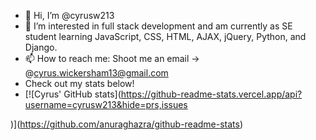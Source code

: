 - 👋 Hi, I’m @cyrusw213
- 👀 I’m interested in full stack development and am currently as SE student learning JavaScript, CSS, HTML, AJAX, jQuery, Python, and Django. 
- 📫 How to reach me: Shoot me an email -> @cyrus.wickersham13@gmail.com
- Check out my stats below!
- [![Cyrus' GitHub stats](https://github-readme-stats.vercel.app/api?username=cyrusw213&hide=prs,issues

)](https://github.com/anuraghazra/github-readme-stats)

<!---
cyrusw213/cyrusw213 is a ✨ special ✨ repository because its `README.md` (this file) appears on your GitHub profile.
You can click the Preview link to take a look at your changes.
--->

